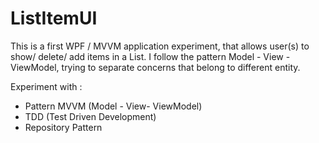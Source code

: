 # ListItemUI
This is a first WPF / MVVM application experiment, that allows user(s) to show/ delete/ add items in a List.
I follow the pattern Model - View - ViewModel, trying to separate concerns that belong to different entity.

Experiment with : 
- Pattern MVVM (Model -  View- ViewModel)
- TDD (Test Driven Development)
- Repository Pattern 
